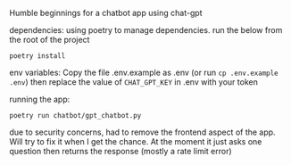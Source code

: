 Humble beginnings for a chatbot app using chat-gpt


dependencies:
using poetry to manage dependencies. run the below from the root of the project
```
poetry install
```

env variables:
Copy the file .env.example as .env (or run `cp .env.example .env`) then replace the value of `CHAT_GPT_KEY` in .env with your token

running the app:
```
poetry run chatbot/gpt_chatbot.py
```

due to security concerns, had to remove the frontend aspect of the app. Will try to fix it when I get the chance. At the moment it just asks one question then returns the response (mostly a rate limit error)
